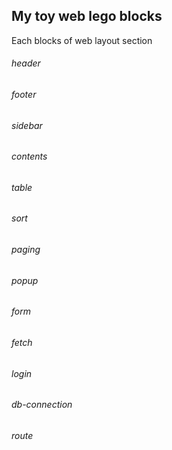 ## My toy web lego blocks
Each blocks of web layout section  
  
###### header
###### footer
###### sidebar
###### contents
###### table
###### sort
###### paging
###### popup
###### form
###### fetch
###### login
###### db-connection
###### route
